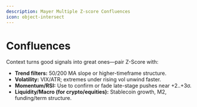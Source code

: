 ```yaml
---
description: Mayer Multiple Z-score Confluences
icon: object-intersect
---
```


# Confluences

Context turns good signals into great ones—pair Z-Score with:

* **Trend filters:** 50/200 MA slope or higher-timeframe structure.
* **Volatility:** VIX/ATR; extremes under rising vol unwind faster.
* **Momentum/RSI:** Use to confirm or fade late-stage pushes near +2..+3σ.
* **Liquidity/Macro (for crypto/equities):** Stablecoin growth, M2, funding/term structure.
